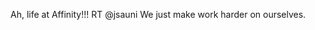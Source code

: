 <!--
id: 1241897743
link: http://kevinisom.info/post/1241897743/ah-life-at-affinity-rt-jsauni-we-just-make
slug: ah-life-at-affinity-rt-jsauni-we-just-make
date: Mon Oct 04 2010 23:59:18 GMT+1300 (NZDT)
raw: {"blog_name":"kevinisom","id":1241897743,"post_url":"http://kevinisom.info/post/1241897743/ah-life-at-affinity-rt-jsauni-we-just-make","slug":"ah-life-at-affinity-rt-jsauni-we-just-make","type":"text","date":"2010-10-04 10:59:18 GMT","timestamp":1286189958,"state":"published","format":"html","reblog_key":"UliakAm7","tags":[],"short_url":"http://tmblr.co/Zw68Yy1A1TiF","highlighted":[],"feed_item":"http://twitter.com/kev_nz/statuses/26303603995","from_feed_id":"650289","note_count":0,"title":null,"body":"<p>Ah, life at Affinity!!! RT @jsauni We just make work harder on ourselves.</p>"}
publish: 2010-10-04
tags: 
title: null
-->


Ah, life at Affinity!!! RT @jsauni We just make work harder on
ourselves.



